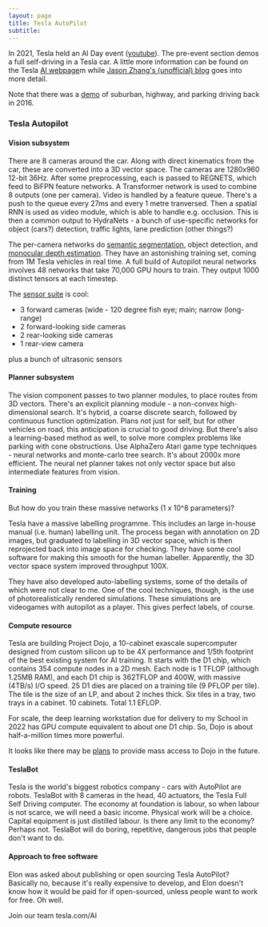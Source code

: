 ```yaml
---
layout: page
title: Tesla AutoPilot
subtitle: 
---
```


In 2021, Tesla held an AI Day event ([youtube](https://www.youtube.com/watch?v=j0z4FweCy4M)). The pre-event section demos a full self-driving in a Tesla car. A little more information can be found on the Tesla [AI webpage](https://www.tesla.com/AI)m while [Jason Zhang's (unofficial) blog](https://saneryee-studio.medium.com/deep-understanding-tesla-fsd-part-1-hydranet-1b46106d57) goes into more detail.

Note that there was a [demo](https://www.youtube.com/watch?v=ivTeW4xWQv0) of suburban, highway, and parking driving back in 2016.

### Tesla Autopilot 

#### Vision subsystem

There are 8 cameras around the car. Along with direct kinematics from the car, these are converted into a 3D vector space. The cameras are 1280x960 12-bit 36Hz. After some preprocessing, each is passed to REGNETS, which feed to BiFPN feature networks. A Transformer network is used to combine 8 outputs (one per camera). Video is handled by a feature queue. There's a push to the queue every 27ms and every 1 metre tranversed. Then a spatial RNN is used as video module, which is able to handle e.g. occlusion. This is then a common output to HydraNets - a bunch of use-specific networks for object (cars?) detection, traffic lights, lane prediction (other things?) 

The per-camera networks do [semantic segmentation](https://cnvrg.io/semantic-segmentation/), object detection, and [monocular depth estimation](https://www.sciencedirect.com/science/article/abs/pii/S0925231220320014). They have an astonishing training set, coming from 1M Tesla vehicles in real time. A full build of Autopilot neural networks involves 48 networks that take 70,000 GPU hours to train. They output 1000 distinct tensors at each timestep.

The [sensor suite](https://www.tesla.com/autopilot) is cool:

- 3 forward cameras (wide - 120 degree fish eye; main; narrow (long-range)
- 2 forward-looking side cameras
- 2 rear-looking side cameras
- 1 rear-view camera

plus a bunch of ultrasonic sensors

#### Planner subsystem

The vision component passes to two planner modules, to place routes from 3D vectors. There's an explicit planning module - a non-convex high-dimensional search. It's hybrid, a coarse discrete search, followed by continuous function optimization. Plans not just for self, but for other vehicles on road, this anticipation is crucial to good driving. But there's also a learning-based method as well, to solve more complex problems like parking with cone obstructions. Use AlphaZero Atari game type techniques - neural networks and monte-carlo tree search. It's about 2000x more efficient. The neural net planner takes not only vector space but also intermediate features from vision.

#### Training

But how do you train these massive networks (1 x 10^8 parameters)? 

Tesla have a massive labelling programme. This includes an large in-house manual (i.e. human) labelling unit. The process began with annotation on 2D images, but graduated to labelling in 3D vector space, which is then reprojected back into image space for checking. They have some cool software for making this smooth for the human labeller. Apparently, the 3D vector space system improved throughput 100X. 

They have also developed auto-labelling systems, some of the details of which were not clear to me. One of the cool techniques, though, is the use of photorealistically rendered simulations. These simulations are videogames with autopilot as a player. This gives perfect labels, of course. 

#### Compute resource

Tesla are building Project Dojo, a 10-cabinet exascale supercomputer designed from custom silicon up to be 4X performance and 1/5th footprint of the best existing system for AI training. It starts with the D1 chip, which contains 354 compute nodes in a 2D mesh. Each node is 1 TFLOP (although 1.25MB RAM), and each D1 chip is 362TFLOP and 400W, with massive (4TB/s) I/O speed. 25 D1 dies are placed on a training tile (9 PFLOP per tile). The tile is the size of an LP, and about 2 inches thick. Six tiles in a tray, two trays in a cabinet. 10 cabinets. Total 1.1 EFLOP. 

For scale, the deep learning workstation due for delivery to my School in 2022 has GPU compute equivalent to about one D1 chip. So, Dojo is about half-a-million times more powerful.

It looks like there may be [plans](https://www.tesla.com/AI) to provide mass access to Dojo in the future.


#### TeslaBot

Tesla is the world's biggest robotics company - cars with AutoPilot are robots. TeslaBot with 8 cameras in the head, 40 actuators, the Tesla Full Self Driving computer. The economy at foundation is labour, so when labour is not scarce, we will need a basic income. Physical work will be a choice. Capital equipment is just distilled labour. Is there any limit to the economy? Perhaps not. 
TeslaBot will do boring, repetitive, dangerous jobs that people don't want to do. 


#### Approach to free software

Elon was asked about publishing or open sourcing Tesla AutoPilot? Basically no, because it's really expensive to develop, and Elon doesn't know how it would be paid for if open-sourced, unless people want to work for free. Oh well. 


Join our team tesla.com/AI
